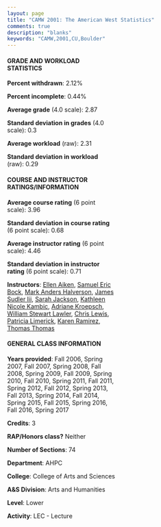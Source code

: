 ```yaml
---
layout: page
title: "CAMW 2001: The American West Statistics"
comments: true
description: "blanks"
keywords: "CAMW,2001,CU,Boulder"
---
```

<head>
<script src="https://ajax.googleapis.com/ajax/libs/jquery/2.1.3/jquery.min.js"></script>
<script src="https://dl.dropboxusercontent.com/s/pc42nxpaw1ea4o9/highcharts.js?dl=0"></script>
<!-- <script src="../assets/js/highcharts.js"></script> -->
<style type="text/css">@font-face {
	font-family: "Bebas Neue";
	src: url(https://www.filehosting.org/file/details/544349/BebasNeue Regular.otf) format("opentype");
	}
	h1.Bebas { 
		font-family: "Bebas Neue", Verdana, Tahoma;
	}
</style>
</head>
<body>
	<div id="container" style="float: right; width: 45%; height: 88%; margin-left: 2.5%; margin-right: 2.5%;"></div>
	<script language="JavaScript">
		$(document).ready(function() {
		var chart = {type: 'column'};
		var title = {text: 'Grade Distribution'};
		var xAxis = {categories: ['A','B','C','D','F'],crosshair: true};
		var yAxis = {min: 0,title: {text: 'Percentage'}};
		var tooltip = {headerFormat: '<center><b><span style="font-size:20px">{point.key}</span></b></center>',
		               pointFormat: '<td style="padding:0"><b>{point.y:.1f}%</b></td>',
		               footerFormat: '</table>',shared: true,useHTML: true};
		var plotOptions = {column: {pointPadding: 0.0,borderWidth: 0}};  
		var credits = {enabled: false};var series= [{name: 'Percent',data: [25.26,45.94,23.45,3.8,1.56,]}];
		var json = {};
		json.chart = chart;
		json.title = title;
		json.tooltip = tooltip;
		json.xAxis = xAxis;
		json.yAxis = yAxis;  
		json.series = series;
		json.plotOptions = plotOptions;  
		json.credits = credits;
		$('#container').highcharts(json);
	});
	</script>
</body>
			   
#### GRADE AND WORKLOAD STATISTICS

**Percent withdrawn**: 2.12%

**Percent incomplete**: 0.44%

**Average grade** (4.0 scale): 2.87

**Standard deviation in grades** (4.0 scale): 0.3

**Average workload** (raw): 2.31

**Standard deviation in workload** (raw): 0.29

#### COURSE AND INSTRUCTOR RATINGS/INFORMATION

**Average course rating** (6 point scale): 3.96

**Standard deviation in course rating** (6 point scale): 0.68

**Average instructor rating** (6 point scale): 4.46

**Standard deviation in instructor rating** (6 point scale): 0.71

**Instructors**: <a href='../../instructors/Ellen_Aiken'>Ellen Aiken</a>, <a href='../../instructors/Samuel_Eric_Bock'>Samuel Eric Bock</a>, <a href='../../instructors/Mark_Anders_Halverson'>Mark Anders Halverson</a>, <a href='../../instructors/James_Sudler_Iii'>James Sudler Iii</a>, <a href='../../instructors/Sarah_Jackson'>Sarah Jackson</a>, <a href='../../instructors/Kathleen_Nicole_Kambic'>Kathleen Nicole Kambic</a>, <a href='../../instructors/Adriane_Kroepsch'>Adriane Kroepsch</a>, <a href='../../instructors/William_Stewart_Lawler'>William Stewart Lawler</a>, <a href='../../instructors/Chris_Lewis'>Chris Lewis</a>, <a href='../../instructors/Patricia_Limerick'>Patricia Limerick</a>, <a href='../../instructors/Karen_Ramirez'>Karen Ramirez</a>, <a href='../../instructors/Thomas_Thomas'>Thomas Thomas</a>

#### GENERAL CLASS INFORMATION

**Years provided**: Fall 2006, Spring 2007, Fall 2007, Spring 2008, Fall 2008, Spring 2009, Fall 2009, Spring 2010, Fall 2010, Spring 2011, Fall 2011, Spring 2012, Fall 2012, Spring 2013, Fall 2013, Spring 2014, Fall 2014, Spring 2015, Fall 2015, Spring 2016, Fall 2016, Spring 2017

**Credits**: 3

**RAP/Honors class?** Neither

**Number of Sections**: 74

**Department**: AHPC

**College**: College of Arts and Sciences

**A&S Division**: Arts and Humanities

**Level**: Lower

**Activity**: LEC - Lecture
